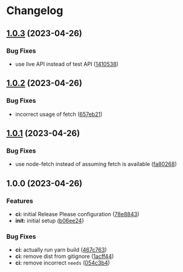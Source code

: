# Changelog

## [1.0.3](https://github.com/stainless-api/trigger-release-please/compare/v1.0.2...v1.0.3) (2023-04-26)


### Bug Fixes

* use live API instead of test API ([1410538](https://github.com/stainless-api/trigger-release-please/commit/14105385ace322fdbd0fb904da8ddb85aaa6765b))

## [1.0.2](https://github.com/stainless-api/trigger-release-please/compare/v1.0.1...v1.0.2) (2023-04-26)


### Bug Fixes

* incorrect usage of fetch ([657eb21](https://github.com/stainless-api/trigger-release-please/commit/657eb2132ce9538e63cb93922513ff6295057a5f))

## [1.0.1](https://github.com/stainless-api/trigger-release-please/compare/v1.0.0...v1.0.1) (2023-04-26)


### Bug Fixes

* use node-fetch instead of assuming fetch is available ([fa80268](https://github.com/stainless-api/trigger-release-please/commit/fa802680cb8fd1fe1f8951355afc8052b8832ba6))

## 1.0.0 (2023-04-26)


### Features

* **ci:** initial Release Please configuration ([78e8843](https://github.com/stainless-api/trigger-release-please/commit/78e8843830410b17d1f06542b9ae48aece30b8fd))
* **init:** initial setup ([b06ee24](https://github.com/stainless-api/trigger-release-please/commit/b06ee2405cbf2bb8f948aaef7072385ca1bbf263))


### Bug Fixes

* **ci:** actually run yarn build ([467c763](https://github.com/stainless-api/trigger-release-please/commit/467c763183ba2c757e4d203887fa73246fa04ac0))
* **ci:** remove dist from gitignore ([1acff44](https://github.com/stainless-api/trigger-release-please/commit/1acff44f46edb338c900d42da46a28c2ae8b2c45))
* **ci:** remove incorrect `needs` ([054c3b4](https://github.com/stainless-api/trigger-release-please/commit/054c3b4b0093b77e061303e2fb22b1081b9ccf61))
